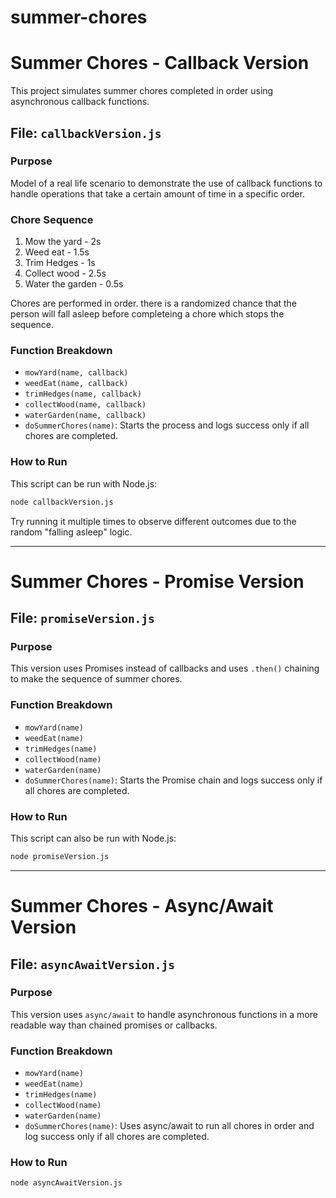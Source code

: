 # summer-chores

# Summer Chores - Callback Version

This project simulates summer chores completed in order using asynchronous callback functions.

## File: `callbackVersion.js`

### Purpose

Model of a real life scenario to demonstrate the use of callback functions to handle operations that take a certain amount of time in a specific order.

### Chore Sequence

1. Mow the yard - 2s
2. Weed eat - 1.5s
3. Trim Hedges - 1s
4. Collect wood - 2.5s
5. Water the garden - 0.5s

Chores are performed in order. there is a randomized chance that the person will fall asleep before completeing a chore which stops the sequence.

### Function Breakdown

- `mowYard(name, callback)`
- `weedEat(name, callback)`
- `trimHedges(name, callback)`
- `collectWood(name, callback)`
- `waterGarden(name, callback)`
- `doSummerChores(name)`: Starts the process and logs success only if all chores are completed.

### How to Run

This script can be run with Node.js:

```bash
node callbackVersion.js
```

Try running it multiple times to observe different outcomes due to the random "falling asleep" logic.


---

# Summer Chores - Promise Version

## File: `promiseVersion.js`

### Purpose

This version uses Promises instead of callbacks and uses `.then()` chaining to make the sequence of summer chores.

### Function Breakdown

- `mowYard(name)`
- `weedEat(name)`
- `trimHedges(name)`
- `collectWood(name)`
- `waterGarden(name)`
- `doSummerChores(name)`: Starts the Promise chain and logs success only if all chores are completed.

### How to Run

This script can also be run with Node.js:

```bash
node promiseVersion.js
```


---

# Summer Chores - Async/Await Version

## File: `asyncAwaitVersion.js`

### Purpose

This version uses `async/await` to handle asynchronous functions in a more readable way than chained promises or callbacks.

### Function Breakdown

- `mowYard(name)`
- `weedEat(name)`
- `trimHedges(name)`
- `collectWood(name)`
- `waterGarden(name)`
- `doSummerChores(name)`: Uses async/await to run all chores in order and log success only if all chores are completed.

### How to Run

```bash
node asyncAwaitVersion.js
```